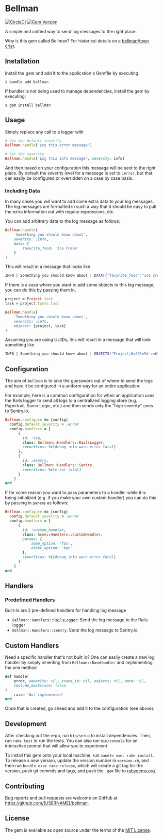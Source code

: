 # Bellman

[![CircleCI](https://dl.circleci.com/status-badge/img/gh/prschmid/bellman/tree/main.svg?style=shield)](https://dl.circleci.com/status-badge/redirect/gh/prschmid/bellman/tree/main)
[![Gem Version](https://badge.fury.io/rb/bellman.svg)](https://badge.fury.io/rb/bellman)

A simple and unified way to send log messages to the right place.

Why is this gem called Bellman? For historical details on a [bellman/town crier](https://en.wikipedia.org/wiki/Town_crier).

## Installation

Install the gem and add it to the application's Gemfile by executing:

    $ bundle add bellman

If bundler is not being used to manage dependencies, install the gem by executing:

    $ gem install bellman

## Usage

Simply replace any call to a logger with

```ruby
# Use the default severity
Bellman.handle('Log this error message')

# Set the severity
Bellman.handle('Log this info message', severity: info)
```

And then based on your configuration this message will be sent to the right place. By default the severity level for a message is set to `:error`, but that can easily be configured or overridden on a case by case basis.

### Including Data

In many cases you will want to add some extra data to your log messages. The log messages are formatted in such a way that it should be easy to pull the extra information out with regular expressions, etc. 

You can add arbitrary data to the log message as follows:

```ruby
Bellman.handle(
    'Something you should know about',
    severity: :info,
    data: {
        favorite_food: 'Ice Cream'
    }
)
```

This will result in a message that looks like

```sh
INFO | Something you should know about | DATA[{"favorite_food":"Ice Cream"}]
```

If there is a case where you want to add some objects to this log message, you can do this by passing them in.

```ruby
project = Project.last
task = project.tasks.last

Bellman.handle(
    'Something you should know about',
    severity: :info,
    objecst: [project, task]
)
```

Assuming you are using UUIDs, this will result in a message that will look something like

```sh
INFO | Something you should know about | OBJECTS["Project|6a491e9d-ceb7-41fd-97ef-6cd8a6460242", "Task|ab30e8c7-eabf-4c95-ba97-a523bf017093"]
```

## Configuration

The aim of `bellman` is to take the guesswork out of where to send the logs and have it be configured in a uniform way for an entire application. 

For example, here is a common configuration for when an application uses the Rails logger to send all logs to a centralized logging store (e.g. Papertrail, Sumo Logic, etc.) and then sends only the "high severity" ones to Sentry.io.

```ruby
Bellman.configure do |config|
  config.default_severity = :error
  config.handlers = [
      {
        id: :log,
        class: Bellman::Handlers::RailsLogger,
        severities: %i[debug info warn error fatal]
      },
      {
        id: :sentry,
        class: Bellman::Handlers::Sentry,
        severities: %i[error fatal]
      }
    ]
end
```

If for some reason you want to pass parameters to a handler while it is being initialized (e.g. if you make your own custom handler) you can do this by passing in `params` as follows:

```ruby
Bellman.configure do |config|
  config.default_severity = :error
  config.handlers = [
      {
        id: :custom_handler,
        class: Acme::Handlers::CustomHandler,
        params: {
            some_option: 'foo',
            other_option: 'bar'
        },
        severities: %i[debug info warn error fatal]
      }
    ]
end
```

## Handlers

### Predefined Handlers

Built-in are 2 pre-defined handlers for handling log message

* `Bellman::Handlers::RailsLogger`: Send the log message to the Rails logger
* `Bellman::Handlers::Sentry`: Send the log message to Sentry.io

## Custom Handlers

Need a specific handler that's not built in? One can easily create a new log handler by simply inheriting from `Bellman::BaseHandler` and implementing the one method

```ruby
def handle(
    error, severity: nil, trace_id: nil, objects: nil, data: nil,
    include_backtrace: false
)
    raise 'Not implemented'
end
```

Once that is created, go ahead and add it to the configuration (see above).

## Development

After checking out the repo, run `bin/setup` to install dependencies. Then, run `rake test` to run the tests. You can also run `bin/console` for an interactive prompt that will allow you to experiment.

To install this gem onto your local machine, run `bundle exec rake install`. To release a new version, update the version number in `version.rb`, and then run `bundle exec rake release`, which will create a git tag for the version, push git commits and tags, and push the `.gem` file to [rubygems.org](https://rubygems.org).

## Contributing

Bug reports and pull requests are welcome on GitHub at https://github.com/[USERNAME]/bellman.

## License

The gem is available as open source under the terms of the [MIT License](https://opensource.org/licenses/MIT).
